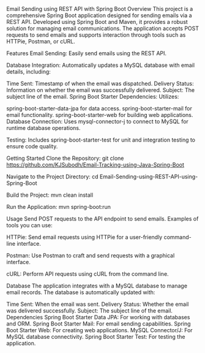 Email Sending using REST API with Spring Boot
Overview
This project is a comprehensive Spring Boot application designed for sending emails via a REST API. Developed using Spring Boot and Maven, it provides a robust solution for managing email communications. The application accepts POST requests to send emails and supports interaction through tools such as HTTPie, Postman, or cURL.

Features
Email Sending: Easily send emails using the REST API.

Database Integration: Automatically updates a MySQL database with email details, including:

Time Sent: Timestamp of when the email was dispatched.
Delivery Status: Information on whether the email was successfully delivered.
Subject: The subject line of the email.
Spring Boot Starter Dependencies: Utilizes:

spring-boot-starter-data-jpa for data access.
spring-boot-starter-mail for email functionality.
spring-boot-starter-web for building web applications.
Database Connection: Uses mysql-connector-j to connect to MySQL for runtime database operations.

Testing: Includes spring-boot-starter-test for unit and integration testing to ensure code quality.

Getting Started
Clone the Repository:
git clone https://github.com/KJSubodh/Email-Tracking-using-Java-Spring-Boot

Navigate to the Project Directory:
cd Email-Sending-using-REST-API-using-Spring-Boot

Build the Project:
mvn clean install

Run the Application:
mvn spring-boot:run

Usage
Send POST requests to the API endpoint to send emails. Examples of tools you can use:

HTTPie: Send email requests using HTTPie for a user-friendly command-line interface.

Postman: Use Postman to craft and send requests with a graphical interface.

cURL: Perform API requests using cURL from the command line.

Database
The application integrates with a MySQL database to manage email records. The database is automatically updated with:

Time Sent: When the email was sent.
Delivery Status: Whether the email was delivered successfully.
Subject: The subject line of the email.
Dependencies
Spring Boot Starter Data JPA: For working with databases and ORM.
Spring Boot Starter Mail: For email sending capabilities.
Spring Boot Starter Web: For creating web applications.
MySQL Connector/J: For MySQL database connectivity.
Spring Boot Starter Test: For testing the application.
